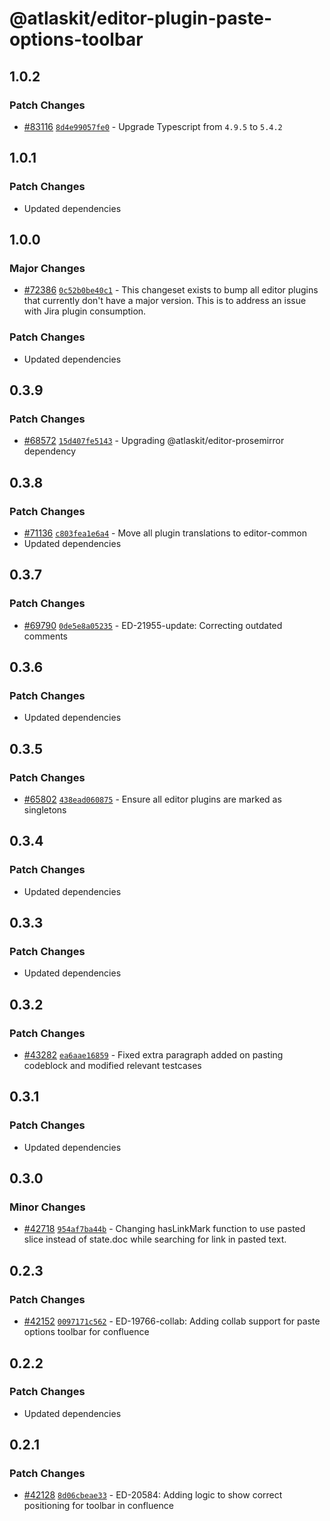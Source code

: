 # @atlaskit/editor-plugin-paste-options-toolbar

## 1.0.2

### Patch Changes

- [#83116](https://stash.atlassian.com/projects/CONFCLOUD/repos/confluence-frontend/pull-requests/83116) [`8d4e99057fe0`](https://stash.atlassian.com/projects/CONFCLOUD/repos/confluence-frontend/commits/8d4e99057fe0) - Upgrade Typescript from `4.9.5` to `5.4.2`

## 1.0.1

### Patch Changes

- Updated dependencies

## 1.0.0

### Major Changes

- [#72386](https://stash.atlassian.com/projects/CONFCLOUD/repos/confluence-frontend/pull-requests/72386) [`0c52b0be40c1`](https://stash.atlassian.com/projects/CONFCLOUD/repos/confluence-frontend/commits/0c52b0be40c1) - This changeset exists to bump all editor plugins that currently don't have a major version. This is to address an issue with Jira plugin consumption.

### Patch Changes

- Updated dependencies

## 0.3.9

### Patch Changes

- [#68572](https://stash.atlassian.com/projects/CONFCLOUD/repos/confluence-frontend/pull-requests/68572) [`15d407fe5143`](https://stash.atlassian.com/projects/CONFCLOUD/repos/confluence-frontend/commits/15d407fe5143) - Upgrading @atlaskit/editor-prosemirror dependency

## 0.3.8

### Patch Changes

- [#71136](https://stash.atlassian.com/projects/CONFCLOUD/repos/confluence-frontend/pull-requests/71136) [`c803fea1e6a4`](https://stash.atlassian.com/projects/CONFCLOUD/repos/confluence-frontend/commits/c803fea1e6a4) - Move all plugin translations to editor-common
- Updated dependencies

## 0.3.7

### Patch Changes

- [#69790](https://stash.atlassian.com/projects/CONFCLOUD/repos/confluence-frontend/pull-requests/69790) [`0de5e8a05235`](https://stash.atlassian.com/projects/CONFCLOUD/repos/confluence-frontend/commits/0de5e8a05235) - ED-21955-update: Correcting outdated comments

## 0.3.6

### Patch Changes

- Updated dependencies

## 0.3.5

### Patch Changes

- [#65802](https://stash.atlassian.com/projects/CONFCLOUD/repos/confluence-frontend/pull-requests/65802) [`438ead060875`](https://stash.atlassian.com/projects/CONFCLOUD/repos/confluence-frontend/commits/438ead060875) - Ensure all editor plugins are marked as singletons

## 0.3.4

### Patch Changes

- Updated dependencies

## 0.3.3

### Patch Changes

- Updated dependencies

## 0.3.2

### Patch Changes

- [#43282](https://bitbucket.org/atlassian/atlassian-frontend/pull-requests/43282) [`ea6aae16859`](https://bitbucket.org/atlassian/atlassian-frontend/commits/ea6aae16859) - Fixed extra paragraph added on pasting codeblock and modified relevant testcases

## 0.3.1

### Patch Changes

- Updated dependencies

## 0.3.0

### Minor Changes

- [#42718](https://bitbucket.org/atlassian/atlassian-frontend/pull-requests/42718) [`954af7ba44b`](https://bitbucket.org/atlassian/atlassian-frontend/commits/954af7ba44b) - Changing hasLinkMark function to use pasted slice instead of state.doc while searching for link in pasted text.

## 0.2.3

### Patch Changes

- [#42152](https://bitbucket.org/atlassian/atlassian-frontend/pull-requests/42152) [`0097171c562`](https://bitbucket.org/atlassian/atlassian-frontend/commits/0097171c562) - ED-19766-collab: Adding collab support for paste options toolbar for confluence

## 0.2.2

### Patch Changes

- Updated dependencies

## 0.2.1

### Patch Changes

- [#42128](https://bitbucket.org/atlassian/atlassian-frontend/pull-requests/42128) [`8d06cbeae33`](https://bitbucket.org/atlassian/atlassian-frontend/commits/8d06cbeae33) - ED-20584: Adding logic to show correct positioning for toolbar in confluence
